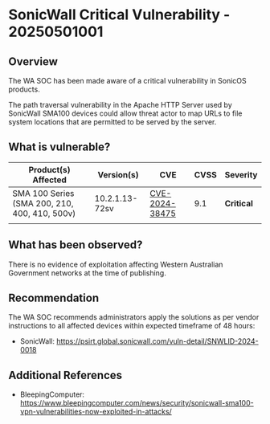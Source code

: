 # SonicWall Critical Vulnerability - 20250501001

## Overview

The WA SOC has been made aware of a critical vulnerability in SonicOS products.

The path traversal vulnerability in the Apache HTTP Server used by SonicWall SMA100 devices could allow threat actor to map URLs to file system locations that are permitted to be served by the server.

## What is vulnerable?

| Product(s) Affected                           | Version(s)     | CVE                                                               | CVSS | Severity     |
| --------------------------------------------- | -------------- | ----------------------------------------------------------------- | ---- | ------------ |
| SMA 100 Series (SMA 200, 210, 400, 410, 500v) | 10.2.1.13-72sv | [CVE-2024-38475](https://nvd.nist.gov/vuln/detail/CVE-2024-38475) | 9.1  | **Critical** |
|                                               |                |                                                                   |      |              |

## What has been observed?

There is no evidence of exploitation affecting Western Australian Government networks at the time of publishing.

## Recommendation

The WA SOC recommends administrators apply the solutions as per vendor instructions to all affected devices within expected timeframe of 48 hours:

- SonicWall: <https://psirt.global.sonicwall.com/vuln-detail/SNWLID-2024-0018>

## Additional References

- BleepingComputer: <https://www.bleepingcomputer.com/news/security/sonicwall-sma100-vpn-vulnerabilities-now-exploited-in-attacks/>
